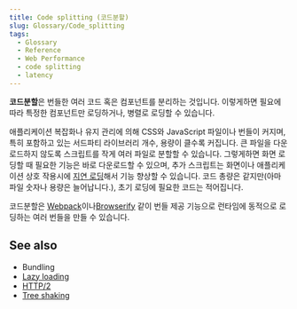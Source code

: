 ```yaml
---
title: Code splitting (코드분할)
slug: Glossary/Code_splitting
tags:
  - Glossary
  - Reference
  - Web Performance
  - code splitting
  - latency
---
```


**코드분할**은 번들한 여러 코드 혹은 컴포넌트를 분리하는 것입니다. 이렇게하면 필요에 따라 특정한 컴포넌트만 로딩하거나, 병렬로 로딩할 수 있습니다.

애플리케이션 복잡화나 유지 관리에 의해 CSS와 JavaScript 파일이나 번들이 커지며, 특히 포함하고 있는 서드파티 라이브러리 개수, 용량이 클수록 커집니다. 큰 파일을 다운로드하지 않도록 스크립트를 작게 여러 파일로 분할할 수 있습니다. 그렇게하면 화면 로딩할 때 필요한 기능은 바로 다운로드할 수 있으며, 추가 스크립트는 화면이나 애플리케이션 상호 작용시에 [지연 로딩](/ko/docs/Glossary/Lazy_load)해서 기능 향상할 수 있습니다. 코드 총량은 같지만(아마 파일 숫자나 용량은 늘어납니다.), 초기 로딩에 필요한 코드는 적어집니다.

코드분할은 [Webpack](https://webpack.js.org/)이나[Browserify](http://browserify.org/) 같이 번들 제공 기능으로 런타임에 동적으로 로딩하는 여러 번들을 만들 수 있습니다.

## See also

- Bundling
- [Lazy loading](/ko/docs/Web/Performance/Lazy_loading)
- [HTTP/2](/ko/docs/Glossary/HTTP_2)
- [Tree shaking](/ko/docs/Glossary/Tree_shaking)
